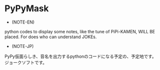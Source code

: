# PyPyMask

- (NOTE-EN)
  
 python codes to display some notes, like the tune of PiPi-KAMEN, WILL BE placed.
 For does who can understand JOKEs.

- (NOTE-JP)
  
 PyPy仮面らしき、音名を出力するpythonのコードになる予定の、予定地です。
 ジョークソフトです。
